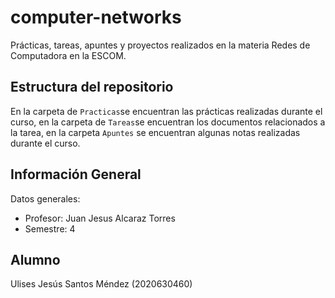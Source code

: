 # computer-networks
Prácticas, tareas, apuntes y proyectos realizados en la materia Redes de Computadora en la ESCOM.
## Estructura del repositorio
En la carpeta de `Practicas`se encuentran las prácticas realizadas durante el curso, en la carpeta de `Tareas`se encuentran los documentos relacionados a la tarea, en la carpeta `Apuntes` se encuentran algunas notas realizadas durante el curso.
## Información General
Datos generales:
- Profesor: Juan Jesus Alcaraz Torres
- Semestre: 4
## Alumno
Ulises Jesús Santos Méndez (2020630460)
